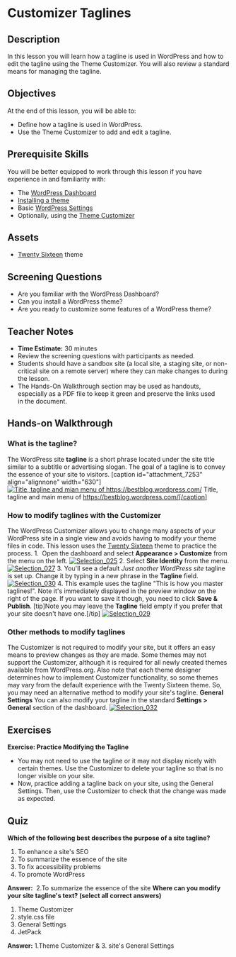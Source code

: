 # Customizer Taglines

## Description

In this lesson you will learn how a tagline is used in WordPress and how to edit the tagline using the Theme Customizer. You will also review a standard means for managing the tagline.

## Objectives

At the end of this lesson, you will be able to:

*   Define how a tagline is used in WordPress.
*   Use the Theme Customizer to add and edit a tagline.

## Prerequisite Skills

You will be better equipped to work through this lesson if you have experience in and familiarity with:

*   The [WordPress Dashboard](https://make.wordpress.org/training/handbook/user-lessons/overview-of-the-dashboard/)
*   [Installing a theme](https://make.wordpress.org/training/handbook/user-lessons/choosing-and-installing-a-theme/)
*   Basic [WordPress Settings](https://make.wordpress.org/training/handbook/user-lessons/settings/)
*   Optionally, using the [Theme Customizer](https://make.wordpress.org/training/handbook/user-lessons/theme-customizer/)

## Assets

*   [Twenty Sixteen](https://wordpress.org/themes/twentysixteen/) theme

## Screening Questions

*   Are you familiar with the WordPress Dashboard?
*   Can you install a WordPress theme?
*   Are you ready to customize some features of a WordPress theme?

## Teacher Notes

*   **Time Estimate:** 30 minutes
*   Review the screening questions with participants as needed.
*   Students should have a sandbox site (a local site, a staging site, or non-critical site on a remote server) where they can make changes to during the lesson.
*   The Hands-On Walkthrough section may be used as handouts, especially as a PDF file to keep it green and preserve the links used in the document.

## Hands-on Walkthrough

### What is the tagline?

The WordPress site **tagline** is a short phrase located under the site title similar to a subtitle or advertising slogan. The goal of a tagline is to convey the essence of your site to visitors. [caption id="attachment_7253" align="alignnone" width="630"][![Title, tagline and mian menu of https://bestblog.wordpress.com/ ](https://make.wordpress.org/training/files/2016/08/Selection_024.png)](https://make.wordpress.org/training/files/2016/08/Selection_024.png) Title, tagline and main menu of https://bestblog.wordpress.com/[/caption]

### How to modify taglines with the Customizer

The WordPress Customizer allows you to change many aspects of your WordPress site in a single view and avoids having to modify your theme files in code. This lesson uses the [Twenty Sixteen](https://wordpress.org/themes/twentysixteen/) theme to practice the process. 1\.  Open the dashboard and select **Appearance > Customize** from the menu on the left. [![Selection_025](https://make.wordpress.org/training/files/2016/08/Selection_025.png)](https://make.wordpress.org/training/files/2016/08/Selection_025.png) 2\. Select **Site Identity** from the menu. [![Selection_027](https://make.wordpress.org/training/files/2016/08/Selection_027.png)](https://make.wordpress.org/training/files/2016/08/Selection_027.png) 3\. You'll see a default _Just another WordPress_ _site_ tagline is set up. Change it by typing in a new phrase in the **Tagline** field. [![Selection_030](https://make.wordpress.org/training/files/2016/08/Selection_030.png)](https://make.wordpress.org/training/files/2016/08/Selection_030.png) 4\. This example uses the tagline "This is how you master taglines!". Note it's immediately displayed in the preview window on the right of the page. If you want to save it though, you need to click **Save & Publish**. [tip]Note you may leave the **Tagline** field empty if you prefer that your site doesn't have one.[/tip] [![Selection_029](https://make.wordpress.org/training/files/2016/08/Selection_029.png)](https://make.wordpress.org/training/files/2016/08/Selection_029.png)

### Other methods to modify taglines

The Customizer is not required to modify your site, but it offers an easy means to preview changes as they are made. Some themes may not support the Customizer, although it is required for all newly created themes available from WordPress.org. Also note that each theme designer determines how to implement Customizer functionality, so some themes may vary from the default experience with the Twenty Sixteen theme. So, you may need an alternative method to modify your site's tagline. **General Settings** You can also modify your tagline in the standard **Settings > General** section of the dashboard. [![Selection_032](https://make.wordpress.org/training/files/2016/08/Selection_032.png)](https://make.wordpress.org/training/files/2016/08/Selection_032.png)

## Exercises

**Exercise: Practice Modifying the Tagline**

*   You may not need to use the tagline or it may not display nicely with certain themes. Use the Customizer to delete your tagline so that is no longer visible on your site.
*   Now, practice adding a tagline back on your site, using the General Settings. Then, use the Customizer to check that the change was made as expected.

## Quiz

**Which of the following best describes the purpose of a site tagline?**

1.  To enhance a site's SEO
2.  To summarize the essence of the site
3.  To fix accessibility problems
4.  To promote WordPress

**Answer:**  2.To summarize the essence of the site **Where can you modify your site tagline's text? (select all correct answers)**

1.  Theme Customizer
2.  style.css file
3.  General Settings
4.  JetPack

**Answer:** 1.Theme Customizer & 3. site's General Settings
